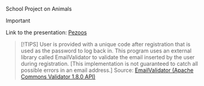 School Project on Animals
> [!IMPORTANT]
> Link to the presentation: [Pezoos](https://docs.google.com/presentation/d/1EXACS58cUkxmJNk-Sjobpll4VF5ENN8sYRjf71hFX7I/edit?usp=sharing)

> [!TIPS]
>  User is provided with a unique code after registration that is used as the password to log back in.
>  This program uses an external library called EmailValidator to validate the email inserted by the user during registration. [This implementation is not guaranteed to catch all possible errors in an email address.]
>  Source: [EmailValidator (Apache Commons Validator 1.8.0 API)](https://commons.apache.org/proper/commons-validator/apidocs/org/apache/commons/validator/routines/EmailValidator.html) 
